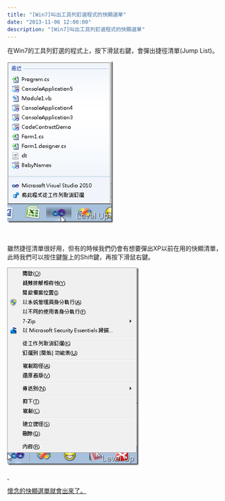 ```yaml
---
title: "[Win7]叫出工具列釘選程式的快顯選單"
date: "2013-11-06 12:00:00"
description: "[Win7]叫出工具列釘選程式的快顯選單"
---
```


<p>在Win7的工具列釘選的程式上，按下滑鼠右鍵，會彈出捷徑清單(Jump List)。</p>  <p><img style="border-bottom: 0px; border-left: 0px; display: inline; border-top: 0px; border-right: 0px" title="image" border="0" alt="image" src="\images\posts\7b747a91-a478-420c-8d14-b5cfda3d3a35\image_thumb.png" width="244" height="374" /></a> </p>  <p> </p>  <p>雖然捷徑清單很好用，但有的時候我們仍會有想要彈出XP以前在用的快顯清單，此時我們可以按住鍵盤上的Shift鍵，再按下滑鼠右鍵。</p>  <p><a href="http://files.dotblogs.com.tw/larrynung/1004/Win7_9D8D/image_4.png"><img style="border-bottom: 0px; border-left: 0px; display: inline; border-top: 0px; border-right: 0px" title="image" border="0" alt="image" src="\images\posts\7b747a91-a478-420c-8d14-b5cfda3d3a35\image_thumb_1.png" width="303" height="457" /> </p>  <p> </p>  <p>懷念的快顯選單就會出來了。</p>
